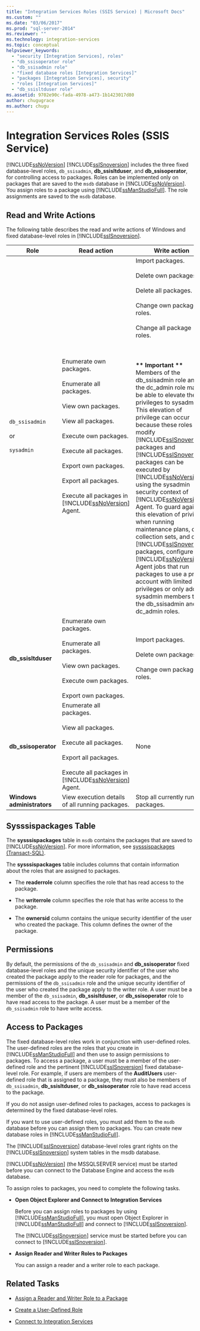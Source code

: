 ```yaml
---
title: "Integration Services Roles (SSIS Service) | Microsoft Docs"
ms.custom: ""
ms.date: "03/06/2017"
ms.prod: "sql-server-2014"
ms.reviewer: ""
ms.technology: integration-services
ms.topic: conceptual
helpviewer_keywords: 
  - "security [Integration Services], roles"
  - "db_ssisoperator role"
  - "db_ssisadmin role"
  - "fixed database roles [Integration Services]"
  - "packages [Integration Services], security"
  - "roles [Integration Services]"
  - "db_ssisltduser role"
ms.assetid: 9702e90c-fada-4978-a473-1b1423017d80
author: chugugrace
ms.author: chugu
---
```

# Integration Services Roles (SSIS Service)
  [!INCLUDE[ssNoVersion](../../includes/ssnoversion-md.md)] [!INCLUDE[ssISnoversion](../../includes/ssisnoversion-md.md)] includes the three fixed database-level roles, `db_ssisadmin`, **db_ssisltduser**, and **db_ssisoperator**, for controlling access to packages. Roles can be implemented only on packages that are saved to the `msdb` database in [!INCLUDE[ssNoVersion](../../includes/ssnoversion-md.md)]. You assign roles to a package using [!INCLUDE[ssManStudioFull](../../includes/ssmanstudiofull-md.md)]. The role assignments are saved to the `msdb` database.  
  
## Read and Write Actions  
 The following table describes the read and write actions of Windows and fixed database-level roles in [!INCLUDE[ssISnoversion](../../includes/ssisnoversion-md.md)].  
  
|Role|Read action|Write action|  
|----------|-----------------|------------------|  
|`db_ssisadmin`<br /><br /> or<br /><br /> `sysadmin`|Enumerate own packages.<br /><br /> Enumerate all packages.<br /><br /> View own packages.<br /><br /> View all packages.<br /><br /> Execute own packages.<br /><br /> Execute all packages.<br /><br /> Export own packages.<br /><br /> Export all packages.<br /><br /> Execute all packages in [!INCLUDE[ssNoVersion](../../includes/ssnoversion-md.md)] Agent.|Import packages.<br /><br /> Delete own packages.<br /><br /> Delete all packages.<br /><br /> Change own package roles.<br /><br /> Change all package roles.<br /><br /> <br /><br /> **\*\* Important \*\*** Members of the db_ssisadmin role and the dc_admin role may be able to elevate their privileges to sysadmin. This elevation of privilege can occur because these roles can modify [!INCLUDE[ssISnoversion](../../includes/ssisnoversion-md.md)] packages and [!INCLUDE[ssISnoversion](../../includes/ssisnoversion-md.md)] packages can be executed by [!INCLUDE[ssNoVersion](../../includes/ssnoversion-md.md)] using the sysadmin security context of [!INCLUDE[ssNoVersion](../../includes/ssnoversion-md.md)] Agent. To guard against this elevation of privilege when running maintenance plans, data collection sets, and other [!INCLUDE[ssISnoversion](../../includes/ssisnoversion-md.md)] packages, configure [!INCLUDE[ssNoVersion](../../includes/ssnoversion-md.md)] Agent jobs that run packages to use a proxy account with limited privileges or only add sysadmin members to the db_ssisadmin and dc_admin roles.|  
|**db_ssisltduser**|Enumerate own packages.<br /><br /> Enumerate all packages.<br /><br /> View own packages.<br /><br /> Execute own packages.<br /><br /> Export own packages.|Import packages.<br /><br /> Delete own packages.<br /><br /> Change own package roles.|  
|**db_ssisoperator**|Enumerate all packages.<br /><br /> View all packages.<br /><br /> Execute all packages.<br /><br /> Export all packages.<br /><br /> Execute all packages in [!INCLUDE[ssNoVersion](../../includes/ssnoversion-md.md)] Agent.|None|  
|**Windows administrators**|View execution details of all running packages.|Stop all currently running packages.|  
  
## Sysssispackages Table  
 The **sysssispackages** table in `msdb` contains the packages that are saved to [!INCLUDE[ssNoVersion](../../includes/ssnoversion-md.md)]. For more information, see [sysssispackages &#40;Transact-SQL&#41;](/sql/relational-databases/system-tables/sysssispackages-transact-sql).  
  
 The **sysssispackages** table includes columns that contain information about the roles that are assigned to packages.  
  
-   The **readerrole** column specifies the role that has read access to the package.  
  
-   The **writerrole** column specifies the role that has write access to the package.  
  
-   The **ownersid** column contains the unique security identifier of the user who created the package. This column defines the owner of the package.  
  
## Permissions  
 By default, the permissions of the `db_ssisadmin` and **db_ssisoperator** fixed database-level roles and the unique security identifier of the user who created the package apply to the reader role for packages, and the permissions of the `db_ssisadmin` role and the unique security identifier of the user who created the package apply to the writer role. A user must be a member of the `db_ssisadmin`, **db_ssisltduser**, or **db_ssisoperator** role to have read access to the package. A user must be a member of the `db_ssisadmin` role to have write access.  
  
## Access to Packages  
 The fixed database-level roles work in conjunction with user-defined roles. The user-defined roles are the roles that you create in [!INCLUDE[ssManStudioFull](../../includes/ssmanstudiofull-md.md)] and then use to assign permissions to packages. To access a package, a user must be a member of the user-defined role and the pertinent [!INCLUDE[ssISnoversion](../../includes/ssisnoversion-md.md)] fixed database-level role. For example, if users are members of the **AuditUsers** user-defined role that is assigned to a package, they must also be members of `db_ssisadmin`, **db_ssisltduser**, or **db_ssisoperator** role to have read access to the package.  
  
 If you do not assign user-defined roles to packages, access to packages is determined by the fixed database-level roles.  
  
 If you want to use user-defined roles, you must add them to the `msdb` database before you can assign them to packages. You can create new database roles in [!INCLUDE[ssManStudioFull](../../includes/ssmanstudiofull-md.md)].  
  
 The [!INCLUDE[ssISnoversion](../../includes/ssisnoversion-md.md)] database-level roles grant rights on the [!INCLUDE[ssISnoversion](../../includes/ssisnoversion-md.md)] system tables in the msdb database.  
  
 [!INCLUDE[ssNoVersion](../../includes/ssnoversion-md.md)] (the MSSQLSERVER service) must be started before you can connect to the Database Engine and access the `msdb` database.  
  
 To assign roles to packages, you need to complete the following tasks.  
  
-   **Open Object Explorer and Connect to Integration Services**  
  
     Before you can assign roles to packages by using [!INCLUDE[ssManStudioFull](../../includes/ssmanstudiofull-md.md)], you must open Object Explorer in [!INCLUDE[ssManStudioFull](../../includes/ssmanstudiofull-md.md)] and connect to [!INCLUDE[ssISnoversion](../../includes/ssisnoversion-md.md)].  
  
     The [!INCLUDE[ssISnoversion](../../includes/ssisnoversion-md.md)] service must be started before you can connect to [!INCLUDE[ssISnoversion](../../includes/ssisnoversion-md.md)].  
  
-   **Assign Reader and Writer Roles to Packages**  
  
     You can assign a reader and a writer role to each package.  
  
## Related Tasks  
  
-   [Assign a Reader and Writer Role to a Package](../assign-a-reader-and-writer-role-to-a-package.md)  
  
-   [Create a User-Defined Role](../create-a-user-defined-role.md)  
  
-   [Connect to Integration Services](../connect-to-integration-services.md)  
  
  
